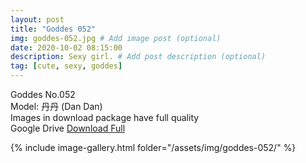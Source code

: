 ```yaml
---
layout: post
title: "Goddes 052"
img: goddes-052.jpg # Add image post (optional)
date: 2020-10-02 08:15:00
description: Sexy girl. # Add post description (optional)
tag: [cute, sexy, goddes]
---
```

Goddes No.052  
Model: 丹丹 (Dan Dan)                   
Images in download package have full quality                    
Google Drive [Download Full](http://gestyy.com/eeMEc9)

{% include image-gallery.html folder="/assets/img/goddes-052/" %}
